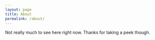 ```yaml
---
layout: page
title: About
permalink: /about/
---
```

Not really much to see here right now. Thanks for taking a peek though.
